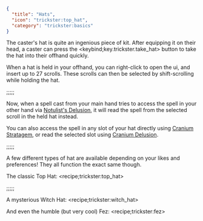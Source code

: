 ```json
{
  "title": "Hats",
  "icon": "trickster:top_hat",
  "category": "trickster:basics"
}
```

The caster's hat is quite an ingenious piece of kit.
After equipping it on their head, a caster can press the <keybind;key.trickster.take_hat> 
button to take the hat into their offhand quickly.


When a hat is held in your offhand, you can right-click to open the ui, and insert up to 27 scrolls.
These scrolls can then be selected by shift-scrolling while holding the hat.

;;;;;

Now, when a spell cast from your main hand tries to access the spell in your other hand via [Notulist's Delusion](^trickster:ploys/basic#3),
it will read the spell from the selected scroll in the held hat instead.


You can also access the spell in any slot of your hat directly using [Cranium Stratagem](^trickster:delusions_ingresses/imports#3),
or read the selected slot using [Cranium Delusion](^trickster:delusions_ingresses/inventory#7).

;;;;;

A few different types of hat are available depending on your likes and preferences!
They all function the exact same though.


The classic Top Hat:
<recipe;trickster:top_hat>

;;;;;

A mysterious Witch Hat:
<recipe;trickster:witch_hat>

And even the humble (but very cool) Fez:
<recipe;trickster:fez>
